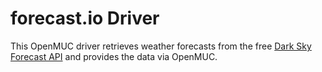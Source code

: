 # forecast.io Driver
This OpenMUC driver retrieves weather forecasts from the free [Dark Sky Forecast API](https://developer.forecast.io/) and provides the data via OpenMUC.
